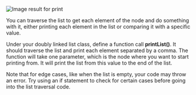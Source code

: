 <!--title={Print the Doubly Linked List}--> 

<!--badges={Algorithms:20,Python:15}-->

<!--concepts={The Linked List}-->

![Image result for print](https://cardinalatwork.stanford.edu/sites/cardinalatwork/files/styles/9-col-banner/public/feb_2019_uhr_rwc_article_istock-952726174.png?itok=Eat42Coq) 

You can traverse the list to get each element of the node and do something with it, either printing each element in the list or comparing it with a specific value.

Under your doubly linked list class, define a function call **printList()**. It should traverse the list and print each element separated by a comma. The function will take one parameter, which is the node where you want to start printing from. It will print the list from this value to the end of the list. 

Note that for edge cases, like when the list is empty, your code may throw an error. Try using an if statement to check for certain cases before going into the list traversal code.

